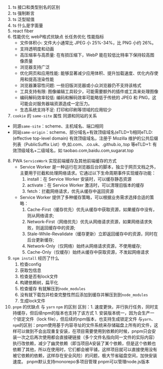 
1. ts 接口和类型别名的区别
2. ts 强制断言
3. ts 泛型赋值
4. ts 什么是字面量
5. react fiber
6. 性能优化 webP格式优缺点 长任务优化 性能指标
    * 文件体积小: 文件大小通常比 JPEG 小 25%-34%，比 PNG 小约 26%。
    * 支持透明度和动画
    * 高压缩率与高质量: 在有损压缩下，WebP 能在较低比特率下保持较高图像质量
    * 浏览器支持广泛
    * 优化网页和应用性能: 能够显著减少应用体积、提升加载速度、优化内存使用和提高渲染性能
    * 浏览器兼容性问题: 一些旧版浏览器或小众浏览器仍不支持该格式
    * 工具支持有限: 图像编辑工具较少，可能需要额外的插件或工具来处理图像
    * 编码解码效率较低: 编码和解码效率可能略低于传统的 JPEG 和 PNG，这可能会对服务器端资源造成一定压力。
    * 生态系统支持不足: 打印和印刷等领域的应用较少
7. `cookie` 的 `same-site` 属性 同源和同站的关系
  * 同源`same-site`：scheme、主机域名、端口相同
  * 同站`same-origin`：scheme、部分域名+有效顶级域名(eTLD+1)相同eTLD: (effective top-level domain) 有效顶级域名，注册于 Mozilla 维护的公共后缀列表（PublicSuffix List）中,如.com、.co.uk、.github.io,.top 等eTLD+1: 有效顶级域名+二级域名，如 taobao.com,baidu.com,sugarat.top
8. PWA `ServiceWork` 实现前端缓存及其他前端缓存的方式
    * Service Worker 是一种运行在浏览器后台的脚本，独立于网页文档之外，主要用于拦截和处理网络请求。它通过以下生命周期事件实现缓存功能：
      1. install：在 Service Worker 安装时，可以缓存静态资源
      2. activate：在 Service Worker 激活时，可以清理旧版本的缓存
      3. fetch：拦截网络请求，优先从缓存中返回资源
    * Service Worker 提供了多种缓存策略，可以根据业务需求选择合适的策略：
      1. Cache-First（缓存优先）优先从缓存中获取资源，如果缓存中没有，则从网络请求;
      2. Network-First（网络优先）优先从网络请求资源，如果网络请求失败，则返回缓存中的资源;
      3. Stale-While-Revalidate（缓存更新）立即返回缓存中的资源，同时在后台更新缓存;
      4. Network-Only（仅网络）始终从网络请求资源，不使用缓存;
      5. Cache-Only（仅缓存）始终从缓存中获取资源，不发起网络请求
9.  `npm install` 经历了什么
    1. 检查config
    2. 获取包信息
    3. 检查是否有lock文件
    4. 构建依赖树，扁平化
    5. 检查缓存 有就解压到`node_modules`
    6. 没有就下载包并检查完整性然后添加到缓存并解压到到`node_modules`
    7. 生成lock文件
10. `pnpm` 的优缺点 与 `yarn` `npm` 的区别
    区别：1. 速度更快，并行执行任务，同时支持缓存，但后续npm的版本也支持了该方式
         1. 安装版本统一，因为会生产一个锁定文件（lock file），但后续的npm版本，也支持生成锁定文件
    与`yarn`、`npm`的区别：pnpm使用基于内容寻址的文件系统来存储磁盘上所有的文件，这样可以做到不会出现重复安装，在项目需要使用到依赖的时候，pnpm只会安装一次之后再次使用都会直接硬链接（多个文件名指向同一文件的实际内容）执行改依赖，减少了幽灵依赖（即当项目A安装了某个依赖，但是这个依赖也依赖了其他，所以在使用时，它们都会被平铺，这样项目就可以直接使用没有被它依赖的依赖，这样存在安全风险）的问题，极大节省磁盘空间，加快安装速度。
    pnpm默认支持monorepo多项目管理
    pnpm可以管理node.js版本
